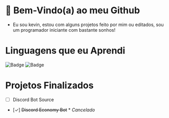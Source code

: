 
# 🌟 Bem-Vindo(a) ao meu Github

- Eu sou kevin, estou com alguns projetos feito por mim ou editados, sou um programador iniciante com bastante sonhos!

# Linguagens que eu Aprendi
![Badge](https://img.shields.io/badge/PYTHON-%237159c1?style=for-the-badge&logo=python) ![Badge](https://img.shields.io/badge/JAVASCRIPT-%237159c1?style=for-the-badge&logo=javascript)

# Projetos Finalizados
- [ ] Discord Bot Source
- [✓] ~~Discord Economy Bot~~ * *Cancelado*

